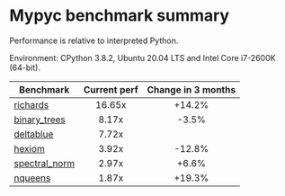 # Mypyc benchmark summary

Performance is relative to interpreted Python.

Environment: CPython 3.8.2, Ubuntu 20.04 LTS and Intel Core i7-2600K (64-bit).

| Benchmark | Current perf | Change in 3 months |
| --- | :---: | :---: |
| [richards](benchmarks/richards.md) | 16.65x | +14.2% |
| [binary_trees](benchmarks/binary_trees.md) | 8.17x | -3.5% |
| [deltablue](benchmarks/deltablue.md) | 7.72x |  |
| [hexiom](benchmarks/hexiom.md) | 3.92x | -12.8% |
| [spectral_norm](benchmarks/spectral_norm.md) | 2.97x | +6.6% |
| [nqueens](benchmarks/nqueens.md) | 1.87x | +19.3% |
